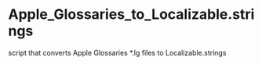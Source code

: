 # Apple_Glossaries_to_Localizable.strings
script that converts Apple Glossaries *.lg files to Localizable.strings
